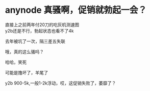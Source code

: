 # anynode 真骚啊，促销就勃起一会？


直接上之前两年付20刀的吃灰机测速图<br />
<img id="aimg_lI1ZE" onclick="zoom(this, this.src, 0, 0, 0)" class="zoom" src="https://jiba.pp.ua/images/2020/10/22/image.png" onmouseover="img_onmouseoverfunc(this)" onload="thumbImg(this)" border="0" alt="" /><br />
y2b还是不行，勃起状态也看不了4k

去年被坑了一次，隔三差五失联

哦，真的这么骚吗？<br />
<img src="static/image/smiley/yct/010.gif" smilieid="41" border="0" alt="" />

哈哈，笑死

<img src="static/image/smiley/default/lol.gif" smilieid="12" border="0" alt="" />可能是撸坏了，羊尾了

y2b 900-5k,一般1-2k浮动，哎，这促销失败了，萎靡了？<br />
<img id="aimg_DGCpc" onclick="zoom(this, this.src, 0, 0, 0)" class="zoom" src="https://jiba.pp.ua/images/2020/10/22/image02107bddcf28f3b8.png" onmouseover="img_onmouseoverfunc(this)" onload="thumbImg(this)" border="0" alt="" />
